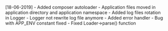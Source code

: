 [18-06-2019] 
    - Added composer autoloader
    - Application files moved in application directory and application namespace
    - Added log files rotation in Logger
    - Logger not rewrite log file anymore
    - Added error handler
    - Bug with APP_ENV constant fixed
    - Fixed Loader->parse() function